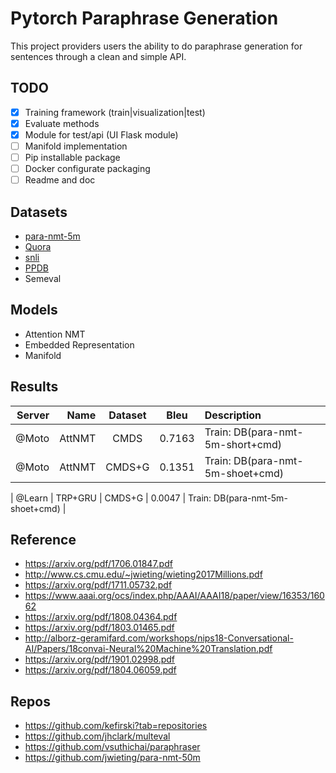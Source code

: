 # Pytorch Paraphrase Generation

This project providers users the ability to do paraphrase generation for sentences through a clean and simple API.

## TODO

- [X] Training framework (train|visualization|test)
- [X] Evaluate methods
- [X] Module for test/api (UI Flask module)
- [ ] Manifold implementation
- [ ] Pip installable package
- [ ] Docker configurate packaging
- [ ] Readme and doc

## Datasets

- [para-nmt-5m](http://www.cs.cmu.edu/~jwieting/)
- [Quora]( https://data.quora.com/First-Quora-Dataset-Release-Question-Pairs)
- [snli](https://nlp.stanford.edu/projects/snli/)
- [PPDB](http://paraphrase.org/#/download)
- Semeval

## Models

- Attention NMT
- Embedded Representation
- Manifold

## Results 

| Server   | Name     | Dataset    | Bleu      | Description                          |
|---------:|---------:|:----------:|:---------:|:-------------------------------------|
| @Moto    | AttNMT   | CMDS       | 0.7163    | Train: DB(para-nmt-5m-short+cmd)     |
| @Moto    | AttNMT   | CMDS+G     | 0.1351    | Train: DB(para-nmt-5m-shoet+cmd)     |


| @Learn   | TRP+GRU  | CMDS+G     | 0.0047    | Train: DB(para-nmt-5m-shoet+cmd)     |




## Reference

- https://arxiv.org/pdf/1706.01847.pdf
- http://www.cs.cmu.edu/~jwieting/wieting2017Millions.pdf
- https://arxiv.org/pdf/1711.05732.pdf
- https://www.aaai.org/ocs/index.php/AAAI/AAAI18/paper/view/16353/16062
- https://arxiv.org/pdf/1808.04364.pdf
- https://arxiv.org/pdf/1803.01465.pdf
- http://alborz-geramifard.com/workshops/nips18-Conversational-AI/Papers/18convai-Neural%20Machine%20Translation.pdf
- https://arxiv.org/pdf/1901.02998.pdf
- https://arxiv.org/pdf/1804.06059.pdf

## Repos

- https://github.com/kefirski?tab=repositories
- https://github.com/jhclark/multeval
- https://github.com/vsuthichai/paraphraser
- https://github.com/jwieting/para-nmt-50m
